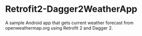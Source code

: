 # Retrofit2-Dagger2WeatherApp
A sample Android app that gets current weather forecast from openweathermap.org using Retrofit 2 and Dagger 2.
